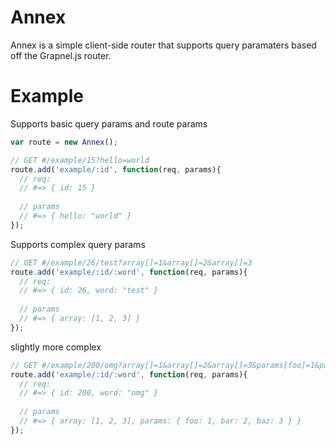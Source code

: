 # Annex

Annex is a simple client-side router that supports query paramaters based off the Grapnel.js router. 

# Example

Supports basic query params and route params
```javascript
var route = new Annex();

// GET #/example/15?hello=world
route.add('example/:id', function(req, params){
  // req:
  // #=> { id: 15 }
  
  // params
  // #=> { hello: "world" }
});
```

Supports complex query params
```javascript
// GET #/example/26/test?array[]=1&array[]=2&array[]=3
route.add('example/:id/:word', function(req, params){
  // req:
  // #=> { id: 26, word: "test" }
  
  // params
  // #=> { array: [1, 2, 3] }
});
```

slightly more complex
```javascript
// GET #/example/200/omg?array[]=1&array[]=2&array[]=3&params[foo]=1&params[bar]=2&params[baz]=3
route.add('example/:id/:word', function(req, params){
  // req:
  // #=> { id: 200, word: "omg" }
  
  // params
  // #=> { array: [1, 2, 3], params: { foo: 1, bar: 2, baz: 3 } }
});
```


